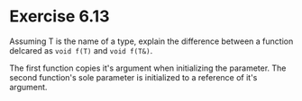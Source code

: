Exercise 6.13
=============

Assuming T is the name of a type, explain the difference between a function delcared as `void f(T)` and `void f(T&)`.

The first function copies it's argument when initializing the parameter. The second function's sole parameter is initialized to a reference of it's argument.

